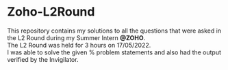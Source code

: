 # Zoho-L2Round
This repository contains my solutions to all the questions that were asked in the L2 Round during my Summer Intern <b>@ZOHO</b>.<br>
The L2 Round was held for 3 hours on 17/05/2022.
<br>I was able to solve the given % problem statements and also had the output verified by the Invigilator.
